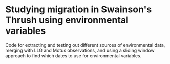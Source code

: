 # Studying migration in Swainson's Thrush using environmental variables

Code for extracting and testing out different sources of environmental data, merging with LLG and Motus observations, and using a sliding window approach to find which dates to use for environmental variables.
